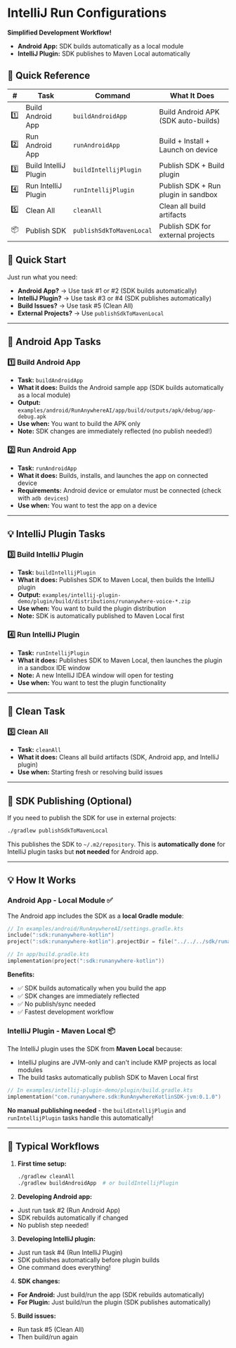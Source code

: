 # IntelliJ Run Configurations

**Simplified Development Workflow!**

- **Android App:** SDK builds automatically as a local module
- **IntelliJ Plugin:** SDK publishes to Maven Local automatically

## 🎯 Quick Reference

| #   | Task                  | Command                  | What It Does                        |
|-----|-----------------------|--------------------------|-------------------------------------|
| 1️⃣ | Build Android App     | `buildAndroidApp`        | Build Android APK (SDK auto-builds) |
| 2️⃣ | Run Android App       | `runAndroidApp`          | Build + Install + Launch on device  |
| 3️⃣ | Build IntelliJ Plugin | `buildIntellijPlugin`    | Publish SDK + Build plugin          |
| 4️⃣ | Run IntelliJ Plugin   | `runIntellijPlugin`      | Publish SDK + Run plugin in sandbox |
| 5️⃣ | Clean All             | `cleanAll`               | Clean all build artifacts           |
| 📦  | Publish SDK           | `publishSdkToMavenLocal` | Publish SDK for external projects   |

## 🎯 Quick Start

Just run what you need:

- **Android App?** → Use task #1 or #2 (SDK builds automatically)
- **IntelliJ Plugin?** → Use task #3 or #4 (SDK publishes automatically)
- **Build Issues?** → Use task #5 (Clean All)
- **External Projects?** → Use `publishSdkToMavenLocal`

---

## 📱 Android App Tasks

### 1️⃣ Build Android App
- **Task:** `buildAndroidApp`
- **What it does:** Builds the Android sample app (SDK builds automatically as a local module)
- **Output:** `examples/android/RunAnywhereAI/app/build/outputs/apk/debug/app-debug.apk`
- **Use when:** You want to build the APK only
- **Note:** SDK changes are immediately reflected (no publish needed!)

### 2️⃣ Run Android App
- **Task:** `runAndroidApp`
- **What it does:** Builds, installs, and launches the app on connected device
- **Requirements:** Android device or emulator must be connected (check with `adb devices`)
- **Use when:** You want to test the app on a device

---

## 💡 IntelliJ Plugin Tasks

### 3️⃣ Build IntelliJ Plugin
- **Task:** `buildIntellijPlugin`
- **What it does:** Publishes SDK to Maven Local, then builds the IntelliJ plugin
- **Output:** `examples/intellij-plugin-demo/plugin/build/distributions/runanywhere-voice-*.zip`
- **Use when:** You want to build the plugin distribution
- **Note:** SDK is automatically published to Maven Local first

### 4️⃣ Run IntelliJ Plugin
- **Task:** `runIntellijPlugin`
- **What it does:** Publishes SDK to Maven Local, then launches the plugin in a sandbox IDE window
- **Note:** A new IntelliJ IDEA window will open for testing
- **Use when:** You want to test the plugin functionality

---

## 🧹 Clean Task

### 5️⃣ Clean All
- **Task:** `cleanAll`
- **What it does:** Cleans all build artifacts (SDK, Android app, and IntelliJ plugin)
- **Use when:** Starting fresh or resolving build issues

---

## 🎁 SDK Publishing (Optional)

If you need to publish the SDK for use in external projects:

```bash
./gradlew publishSdkToMavenLocal
```

This publishes the SDK to `~/.m2/repository`. This is **automatically done** for IntelliJ plugin
tasks but **not needed** for Android app.

---

## 💡 How It Works

### Android App - Local Module ✅

The Android app includes the SDK as a **local Gradle module**:

```kotlin
// In examples/android/RunAnywhereAI/settings.gradle.kts
include(":sdk:runanywhere-kotlin")
project(":sdk:runanywhere-kotlin").projectDir = file("../../../sdk/runanywhere-kotlin")

// In app/build.gradle.kts
implementation(project(":sdk:runanywhere-kotlin"))
```

**Benefits:**
- ✅ SDK builds automatically when you build the app
- ✅ SDK changes are immediately reflected
- ✅ No publish/sync needed
- ✅ Fastest development workflow

### IntelliJ Plugin - Maven Local 📦

The IntelliJ plugin uses the SDK from **Maven Local** because:

- IntelliJ plugins are JVM-only and can't include KMP projects as local modules
- The build tasks automatically publish SDK to Maven Local first

```kotlin
// In examples/intellij-plugin-demo/plugin/build.gradle.kts
implementation("com.runanywhere.sdk:RunAnywhereKotlinSDK-jvm:0.1.0")
```

**No manual publishing needed** - the `buildIntellijPlugin` and `runIntellijPlugin` tasks handle
this automatically!

---

## 🚀 Typical Workflows

1. **First time setup:**
   ```bash
   ./gradlew cleanAll
   ./gradlew buildAndroidApp  # or buildIntellijPlugin
   ```

2. **Developing Android app:**
  - Just run task #2 (Run Android App)
  - SDK rebuilds automatically if changed
  - No publish step needed!

3. **Developing IntelliJ plugin:**
  - Just run task #4 (Run IntelliJ Plugin)
  - SDK publishes automatically before plugin builds
  - One command does everything!

4. **SDK changes:**
  - **For Android:** Just build/run the app (SDK rebuilds automatically)
  - **For Plugin:** Just build/run the plugin (SDK publishes automatically)

5. **Build issues:**
  - Run task #5 (Clean All)
  - Then build/run again
